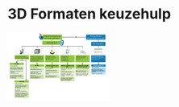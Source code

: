 # 3D Formaten keuzehulp

<img src="./media/3D-uitwisselformaten-keuzehulp.png" alt="Keuzehulp 3D standaarden" style="width:200px;"/>
